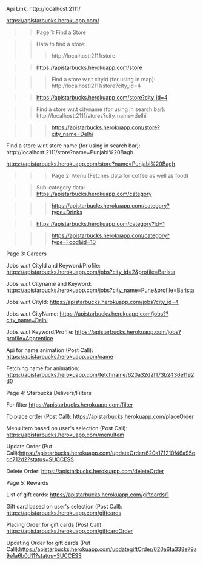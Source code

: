 Api Link: http://localhost:2111/

https://apistarbucks.herokuapp.com/

>>  Page 1: Find a Store

>> Data to find a store:
>>> http://localhost:2111/store

>>https://apistarbucks.herokuapp.com/store

>>>  Find a store w.r.t cityId (for using in map): http://localhost:2111/store?city_id=4

>>  https://apistarbucks.herokuapp.com/store?city_id=4

>> Find a store w.r.t cityname (for using in search bar): http://localhost:2111/stores?city_name=delhi

>>>  https://apistarbucks.herokuapp.com/store?city_name=Delhi

Find a store w.r.t store name (for using in search bar): http://localhost:2111/store?name=Punjabi%20Bagh

https://apistarbucks.herokuapp.com/store?name=Punjabi%20Bagh

>>> Page 2: Menu (Fetches data for coffee as well as food)

>> Sub-category data: https://apistarbucks.herokuapp.com/category

>>> https://apistarbucks.herokuapp.com/category?type=Drinks

>> https://apistarbucks.herokuapp.com/category?id=1

>>> https://apistarbucks.herokuapp.com/category?type=Food&id=10

Page 3: Careers

Jobs w.r.t CityId and Keyword/Profile: https://apistarbucks.herokuapp.com/jobs?city_id=2&profile=Barista

Jobs w.r.t Cityname and Keyword: https://apistarbucks.herokuapp.com/jobs?city_name=Pune&profile=Barista

Jobs w.r.t CityId: https://apistarbucks.herokuapp.com/jobs?city_id=4

Jobs w.r.t CityName: https://apistarbucks.herokuapp.com/jobs??city_name=Delhi

Jobs w.r.t Keyword/Profile: https://apistarbucks.herokuapp.com/jobs?profile=Apprentice

Api for name animation (Post Call): https://apistarbucks.herokuapp.com/name

Fetching name for animation: https://apistarbucks.herokuapp.com/fetchname/620a32d2f173b2436e1192d0

Page 4: Starbucks Delivers/Filters

For filter https://apistarbucks.herokuapp.com/filter

To place order (Post Call): https://apistarbucks.herokuapp.com/placeOrder

Menu item based on user's selection (Post Call): https://apistarbucks.herokuapp.com/menuItem

Update Order (Put Call):https://apistarbucks.herokuapp.com/updateOrder/620a171210f46a95ecc712d2?status=SUCCESS

Delete Order: https://apistarbucks.herokuapp.com/deleteOrder

Page 5: Rewards

List of gift cards: https://apistarbucks.herokuapp.com/giftcards/1

Gift card based on user's selection (Post Call): https://apistarbucks.herokuapp.com/giftcards

Placing Order for gift cards (Post Call): https://apistarbucks.herokuapp.com/giftcardOrder

Updating Order for gift cards (Put Call):https://apistarbucks.herokuapp.com/updategiftOrder/620a6fa338e79a9e1a6b0d11?status=SUCCESS


